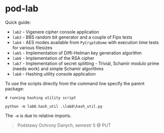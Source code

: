 # pod-lab

Quick guide:
* `lab2` - Vigenere cipher console application
* `lab3` - BBS random bit generator and a couple of Fips tests
* `lab4` - AES modes available from `PyCryptoDome` with execution time tests for various filesizes 
* `lab5` - Implementation of Diffi-Helman key generation algorithm 
* `lab6` - Implementation of the RSA cipher
* `lab7` - Implementation of secret splitting - Trivial, Schamir modulo prime (needs work) and simple Schamir algorithms
* `lab8` - Hashing utility console application


To use the scripts directly from the command line specify the parent package:

```shell script
# running hashing utility script

python -m lab8.hash_util .\lab8\hash_util.py
```

The `-m` is due to relative imports.

> Podstawy Ochrony Danych, semestr 5 @ PUT